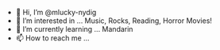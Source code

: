 - 👋 Hi, I’m @mlucky-nydig
- 👀 I’m interested in ... Music, Rocks, Reading, Horror Movies!
- 🌱 I’m currently learning ... Mandarin 
- 📫 How to reach me ... 

<!---
mlucky-nydig/mlucky-nydig is a ✨ special ✨ repository because its `README.md` (this file) appears on your GitHub profile.
You can click the Preview link to take a look at your changes.
--->

